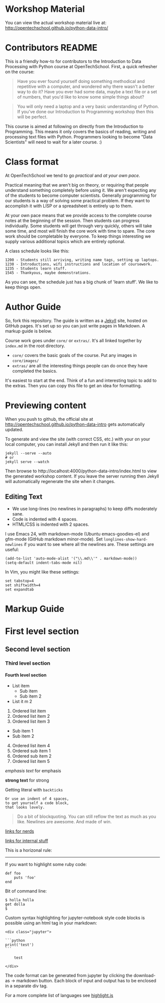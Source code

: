 # Workshop Material

You can view the actual workshop material live at:
http://opentechschool.github.io/python-data-intro/

# Contributors README

This is a friendly how-to for contributors to the Introduction to Data Processing with Python course at OpenTechSchool. First, a quick refresher on the course:

> Have you ever found yourself doing something methodical and repetitive with a computer, and wondered why there wasn't a better way to do it? Have you ever had some data, maybe a text file or a set of numbers, that you'd like to know some simple things about?

> You will only need a laptop and a very basic understanding of Python. If you've done our Introduction to Programming workshop then this will be perfect.

This course is aimed at following on directly from the Introduction to Programming. This means it only covers the basics of reading, writing and processing text files with Python. Programmers looking to become "Data Scientists" will need to wait for a later course. :)

# Class format

At OpenTechSchool we tend to go *practical* and *at your own pace*.

Practical meaning that we aren't big on theory, or requiring that people understand something completely before using it. We aren't expecting any of the students to become computer scientists. Generally programming for our students is a way of solving some practical problem. If they want to accomplish it with LISP or a spreadsheet is entirely up to them.

At your own pace means that we provide access to the complete course notes at the beginning of the session. Then students can progress individually. Some students will get through very quickly, others will take some time, and most will finish the core work with time to spare. The core work should be completable by everyone. To keep things interesting we supply various additional topics which are entirely optional.

A class schedule looks like this:

    1200 - Students still arriving, writing name tags, setting up laptops.
    1230 - Introductions, wifi instructions and location of coursework.
    1235 - Students learn stuff.
    1545 - Thankyous, maybe demonstrations.

As you can see, the schedule just has a big chunk of 'learn stuff'. We like to keep things open.

# Author Guide

So, fork this repository. The guide is written as a [Jekyll](http://jekyllrb.com/) site, hosted on GitHub pages. It's set up so you can just write pages in Markdown.  A markup guide is below.

Course work goes under `core/` or `extras/`. It's all linked together by `index.md` in the root directory.

* `core/` covers the basic goals of the course. Put any images in `core/images/`
* `extras/` are all the interesting things people can do once they have completed the basics.

It's easiest to start at the end. Think of a fun and interesting topic to add to the extras. Then you can copy this file to get an idea for formatting.

# Previewing content

When you push to github, the official site at http://opentechschool.github.io/python-data-intro gets automatically updated.

To generate and view the site (with correct CSS, etc.) with your on your local computer, you can install Jekyll and then run it like this:

    jekyll --serve --auto
    # or
    jekyll serve --watch

Then browse to http://localhost:4000/python-data-intro/index.html to view the generated workshop content. If you leave the server running then Jekyll will automatically regenerate the site when it changes.

## Editing Text

* We use long-lines (no newlines in paragraphs) to keep diffs moderately sane.
* Code is indented with 4 spaces.
* HTML/CSS is indented with 2 spaces.

I use Emacs 24, with markdown-mode (Ubuntu emacs-goodies-el) and gfm-mode (GitHub markdown minor-mode). Set `longlines-show-hard-newlines` if you want to see where all the newlines are. These settings are useful:

    (add-to-list 'auto-mode-alist '("\\.md\\'" . markdown-mode))
    (setq-default indent-tabs-mode nil)

In Vim, you might like these settings:

    set tabstop=4
    set shiftwidth=4
    set expandtab

# Markup Guide

# First level section
## Second level section
### Third level section
#### Fourth level section

* List item
  * Sub item
  * Sub item 2
* List it m 2

1. Ordered list item
2. Ordered list item 2
3. Ordered list item 3
  * Sub item 1
  * Sub item 2
4. Ordered list item 4
  1. Ordered sub item 1
  2. Ordered sub item 2
5. Ordered list item 5


*emphasis text* for emphasis

**strong text** for strong

Getting literal with `backticks`

    Or use an indent of 4 spaces,
	to get yourself a code block,
	that looks lovely.

> Do a bit of blockquoting. You can still reflow the text as much as you like.  Newlines are awesome.  And made of win.

[links for nerds](http://slashdot.org)

[links for internal stuff](section8.html)

This is a horizonal rule:

******

If you want to highlight some ruby code:

    def foo
        puts 'foo'
    end

Bit of command line:

    $ holla holla
    get dolla
    $

Custom syntax highlighting for jupyter-notebook style code blocks is possible using an html tag in your markdown:

    <div class="jupyter">
    
    ```python
    print('test')
    ```

        test

    </div>

The code format can be generated from jupyter by clicking the download-as -> markdown button. Each block of input and output has to be enclosed in a separate div tag.

For a more complete list of languages see [highlight.js](http://softwaremaniacs.org/media/soft/highlight/test.html)
